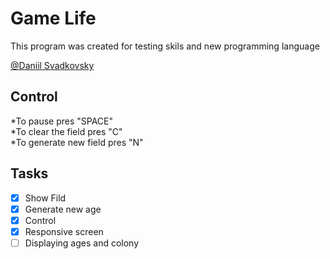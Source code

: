 # Game Life
This program was created for testing skils and new programming language

[@Daniil Svadkovsky](https://github.com/TyPaporotnyk)


## Control
*To pause pres "SPACE" <br/>
*To clear the field pres "C"<br/>
*To generate new field pres "N"<br/>

## Tasks
- [x] Show Fild
- [x] Generate new age
- [x] Control
- [x] Responsive screen
- [ ] Displaying ages and colony
